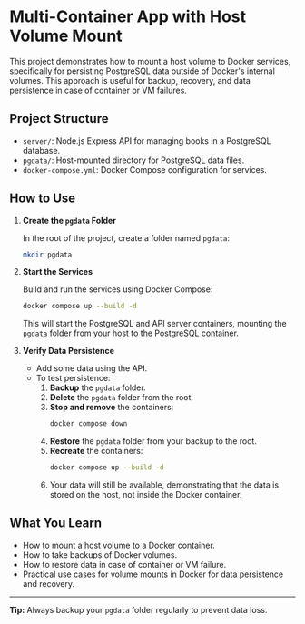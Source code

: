 # Multi-Container App with Host Volume Mount

This project demonstrates how to mount a host volume to Docker services, specifically for persisting PostgreSQL data outside of Docker's internal volumes. This approach is useful for backup, recovery, and data persistence in case of container or VM failures.
## Project Structure

- `server/`: Node.js Express API for managing books in a PostgreSQL database.
- `pgdata/`: Host-mounted directory for PostgreSQL data files.
- `docker-compose.yml`: Docker Compose configuration for services.

## How to Use

1. **Create the `pgdata` Folder**

   In the root of the project, create a folder named `pgdata`:

   ```sh
   mkdir pgdata
   ```

2. **Start the Services**

   Build and run the services using Docker Compose:

   ```sh
   docker compose up --build -d
   ```

   This will start the PostgreSQL and API server containers, mounting the `pgdata` folder from your host to the PostgreSQL container.

3. **Verify Data Persistence**

   - Add some data using the API.
   - To test persistence:
     1. **Backup** the `pgdata` folder.
     2. **Delete** the `pgdata` folder from the root.
     3. **Stop and remove** the containers:
        ```sh
        docker compose down
        ```
     4. **Restore** the `pgdata` folder from your backup to the root.
     5. **Recreate** the containers:
        ```sh
        docker compose up --build -d
        ```
     6. Your data will still be available, demonstrating that the data is stored on the host, not inside the Docker container.

## What You Learn

- How to mount a host volume to a Docker container.
- How to take backups of Docker volumes.
- How to restore data in case of container or VM failure.
- Practical use cases for volume mounts in Docker for data persistence and recovery.

---

**Tip:** Always backup your `pgdata` folder regularly to prevent data loss.

